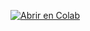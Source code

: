 [![Abrir en Colab](https://colab.research.google.com/assets/colab-badge.svg)](https://colab.research.google.com/github.com/sntamaria/Actividad-3.1-Metricas-de-error-/blob/main/Maria_Angeles_Martin_de_la_Cruz_Act_3_1_Metricas_de_error.ipynb)
